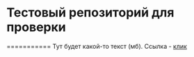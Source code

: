 # Тестовый репозиторий для проверки

===========
Тут будет какой-то текст (мб).
Ссылка - [клик](https://dipirs.github.io/testRepo/)
